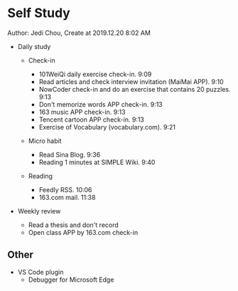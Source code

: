 # Self Study

Author: Jedi Chou, Create at 2019.12.20 8:02 AM

* Daily study
  * Check-in
    * 101WeiQi daily exercise check-in. 9:09
    * Read articles and check interview invitation (MaiMai APP). 9:10
    * NowCoder check-in and do an exercise that contains 20 puzzles. 9:13
    * Don't memorize words APP check-in. 9:13
    * 163 music APP check-in. 9:13
    * Tencent cartoon APP check-in. 9:13
    * Exercise of Vocabulary (vocabulary.com). 9:21

  * Micro habit
    * Read Sina Blog. 9:36
    * Reading 1 minutes at SIMPLE Wiki. 9:40

  * Reading
    * Feedly RSS. 10:06
    * 163.com mail. 11:38

* Weekly review
  * Read a thesis and don't record
  * Open class APP by 163.com check-in

## Other

* VS Code plugin
  * Debugger for Microsoft Edge

